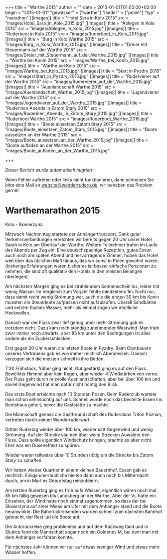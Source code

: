+++
title = "Warthe 2015"
author = ""
date = 2015-01-01T01:00:00+02:00
begin = "2015-01-01"
"gewässer" = ["warthe"]
"länder" = ["polen"]
"typ" = "marathon"
[[images]]
title = "Hotel Sara in Kolo 2015"
src = "images/Hotel_Sara_in_Kolo_2015.jpg"
[[images]]
title = "Ablegen in Kolo 2015"
src = "images/Ablegen_in_Kolo_2015.jpg"
[[images]]
title = "Ruderboot in Kolo 2015"
src = "images/Ruderboot_in_Kolo_2015.jpg"
[[images]]
title = "Burg in Kolo Warthe 2015"
src = "images/Burg_in_Kolo_Warthe_2015.jpg"
[[images]]
title = "Dreier mit Steuermann auf der Warthe 2015"
src = "images/Dreier_mit_Steuermann_auf_der_Warthe_2015.jpg"
[[images]]
title = "Warthe bei Konin 2015"
src = "images/Warthe_bei_Konin_2015.jpg"
[[images]]
title = "Warthe bei Kolo 2015"
src = "images/Warthe_bei_Kolo_2015.jpg"
[[images]]
title = "Start in Pyzdry 2015"
src = "images/Start_in_Pyzdry_2015.jpg"
[[images]]
title = "Rudervierer auf der Warthe 2015"
src = "images/Rudervierer_auf_der_Warthe_2015.jpg"
[[images]]
title = "Auenlandschaft Warthe 2015"
src = "images/Auenlandschaft_Warthe_2015.jpg"
[[images]]
title = "Jugendvierer auf der Warthe 2015"
src = "images/Jugendvierer_auf_der_Warthe_2015.jpg"
[[images]]
title = "Ruderinen Abends in Zatom Stary 2015"
src = "images/Ruderinen_Abends_in_Zatom_Stary_2015.jpg"
[[images]]
title = "Ruderboot Warthe 2015"
src = "images/Ruderboot_Warthe_2015.jpg"
[[images]]
title = "Boote einsetzen Zatom Stary 2015"
src = "images/Boote_einsetzen_Zatom_Stary_2015.jpg"
[[images]]
title = "Boote aussetzen an der Warthe 2015"
src = "images/Boote_aussetzen_an_der_Warthe_2015.jpg"
[[images]]
title = "Boote aufladen an der Warthe 2015"
src = "images/Boote_aufladen_an_der_Warthe_2015.jpg"

+++


*Dieser Bericht wurde automatisch migriert*

Wenn Fehler auftreten oder links nicht funktionieren, dann schreiben Sie bitte eine Mail an website@wanderrudern.de, wir beheben das Problem gerne!



# Warthemarathon 2015


Kolo - Skwierzyna

Mittwoch Nachtmittag startete der Anhängertransport. Dank guter Verkehrsverbindungen erreichten wir bereits gegen 20 Uhr unser Hotel Sarah in Kolo am Oberlauf der Warthe. Weitere Teilnehmer trafen im Laufe des Abends per Zug ein. Eine deutschspachige Rezeption, gutes Essen auch noch am späten Abend und hervorragende Zimmer, hoben das Hotel weit über das üblichen Maß hinaus, das wir sonst in Polen gewohnt waren. (bisherige Erfahrungen waren bisher es ist besser einfache Pensionen zu nehmen, die sind oft qualitativ den Hotels in den meisten Belangen überlegen)

Am nächsten Morgen ging es bei strahlendem Sonnenschein los, leider mit wenig Wasser. Im Vergleich zum Vorjahr fehlte mindestens 1m. Nicht nur, dass damit recht wenig Strömung war, auch die die ersten 30 km bis Konin mussten die Steuerleute aufpassen nicht aufzulaufen. Überall Sandbänke und extrem flaches Wasser, mehr als einmal zogen wir deutliche Heckwellen.

Danach war der Fluss zwar tief genug, aber mehr Strömung gab es trotzdem nicht. Dazu kam noch ständig zunehmender Westwind. Man trieb zwar immer noch abwärts, aber 85 km unter den Bedingungen ist alles andere als ein Zuckerschlecken.

Erst gegen 20 Uhr waren die letzten Boote in Pyzdry. Beim Obstbauern unseres Vertrauens gab es wie immer reichlich Abendessen. Danach verzogen sich die meisten schnell in ihre Betten.

7:30 Frühstück, früher ging nicht. Gut gestärkt ging es auf den Fluss. Bewölkter Himmel aber kein Regen, aber wieder 4 Windstärken von vorne. Der Fluss geht durch reizvolle Auenlandschaften, aber bei über 100 km und soviel Gegenwind hat man dafür nicht richtig den Blick.

Das erste Boot erreichte nach 10 Stunden Posen. Beim Ruderclub wartete man schon sehnsüchtig auf uns. Schnell wurde noch das bestellte Essen ins Bootshaus geholt, bevor die Gaststätte zu machte.

Die Mannschaft genoss die Gastfreundschaft des Ruderclubs Triton Poznan, vertreten durch seinen Wanderruderwart.

Dritter Rudertag wieder über 100 km, wieder satt Gegenwind und wenig Strömung. Auf der Strecke säumen über weite Strecken Auwälder den Fluss. Dass sollte eigentlich Windschutz bringen, brachte es aber nicht. Eher war ein Düseneffekt zu spüren.

Wieder waren teilweise über 10 Stunden nötig um die Strecke bis Zatom Stary zu schaffen.

Wir hatten wieder Quartier in einem kleinen Bauernhof. Essen gab es reichlich. Einige unermüdliche hielten dann auch noch bis Mitternacht durch, um in Martins Geburtstag reinzufeiern.

Am letzten Rudertag ging es früh aufs Wasser, eigentlich wären noch mal 85 km fällig gewesen bis Landsberg an der Warthe. Aber der VL hatte ein Einsehen, der Wind hatte noch einmal zugenommen, so dass der bei Skwierzyna auf einer Wiese am Ufer mit dem Anhänger stand und die Boote heranwinkte. Die Bahnrückreisenden wurden schnell zum nächsten Bahnhof gebracht, der Rest lud die Boote auf.

Die Autorückreise ging problemlos und auf dem Rückweg fand und in Slubice fand die Mannschaft sogar noch ein Goldenes M, bei dem man mit dem Anhänger vorfahren konnte.

Für nächstes Jahr können wir nur auf etwas weniger Wind und etwas mehr Wasser hoffen.